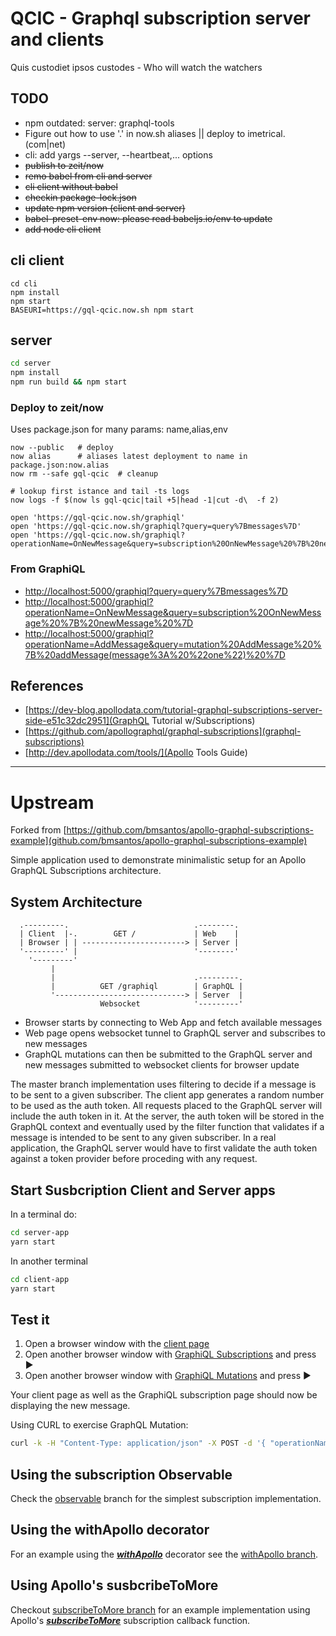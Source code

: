# QCIC - Graphql subscription server and clients

Quis custodiet ipsos custodes - Who will watch the watchers

## TODO

- npm outdated: server: graphql-tools
- Figure out how to use '.' in now.sh aliases || deploy to imetrical.(com|net)
- cli: add yargs --server, --heartbeat,... options
- ~~publish to zeit/now~~
- ~~remo babel from cli and server~~
- ~~cli client without babel~~
- ~~checkin package-lock.json~~
- ~~update npm version (client and server)~~
- ~~babel-preset-env now: please read babeljs.io/env to update~~
- ~~add node cli client~~

## cli client
```
cd cli
npm install
npm start
BASEURI=https://gql-qcic.now.sh npm start
```

## server
```bash
cd server
npm install
npm run build && npm start
```

### Deploy to zeit/now
Uses package.json for many params: name,alias,env
```
now --public   # deploy
now alias      # aliases latest deployment to name in package.json:now.alias
now rm --safe gql-qcic  # cleanup

# lookup first istance and tail -ts logs
now logs -f $(now ls gql-qcic|tail +5|head -1|cut -d\  -f 2)

open 'https://gql-qcic.now.sh/graphiql'
open 'https://gql-qcic.now.sh/graphiql?query=query%7Bmessages%7D'
open 'https://gql-qcic.now.sh/graphiql?operationName=OnNewMessage&query=subscription%20OnNewMessage%20%7B%20newMessage%20%7D'
```

### From GraphiQL
- [http://localhost:5000/graphiql?query=query%7Bmessages%7D](Query)
- [http://localhost:5000/graphiql?operationName=OnNewMessage&query=subscription%20OnNewMessage%20%7B%20newMessage%20%7D](Subscribe)
- [http://localhost:5000/graphiql?operationName=AddMessage&query=mutation%20AddMessage%20%7B%20addMessage(message%3A%20%22one%22)%20%7D](Mutate)

## References
- [https://dev-blog.apollodata.com/tutorial-graphql-subscriptions-server-side-e51c32dc2951](GraphQL Tutorial w/Subscriptions)
- [https://github.com/apollographql/graphql-subscriptions](graphql-subscriptions)
- [http://dev.apollodata.com/tools/](Apollo Tools Guide)

-----------------------
# Upstream
Forked from [https://github.com/bmsantos/apollo-graphql-subscriptions-example](github.com/bmsantos/apollo-graphql-subscriptions-example)

Simple application used to demonstrate minimalistic setup for an Apollo GraphQL Subscriptions architecture.

## System Architecture

```text
  .---------.                            .--------.
  | Client  |-.        GET /             | Web    |
  | Browser | | -----------------------> | Server |
  '---------' |                          '--------'
    '---------'
         |
         |                               .---------.
         |          GET /graphiql        | GraphQL |
         '-----------------------------> | Server  |
                    Websocket            '---------'
```

 * Browser starts by connecting to Web App and fetch available messages
 * Web page opens websocket tunnel to GraphQL server and subscribes to new messages
 * GraphQL mutations can then be submitted to the GraphQL server and new messages submitted to websocket clients for browser update

The master branch implementation uses filtering to decide if a message is to be sent to a given subscriber. The client app generates a random number to be used as the auth token. All requests placed to the GraphQL server will include the auth token in it. At the server, the auth token will be stored in the GraphQL context and eventually used by the filter function that validates if a message is intended to be sent to any given subscriber. In a real application, the GraphQL server would have to first validate the auth token against a token provider before proceding with any request. 


## Start Susbcription Client and Server apps

In a terminal do:

```bash
cd server-app
yarn start
```

In another terminal

```bash
cd client-app
yarn start
```

## Test it

1. Open a browser window with the [client page](http://localhost:3000)
1. Open another browser window with [GraphiQL Subscriptions](http://localhost:5000/graphiql?operationName=OnNewMessage&query=subscription+OnNewMessage+%7B%0A++newMessage(userId%3A+123)%0A%7D) and press ►
1. Open another browser window with [GraphiQL Mutations](http://localhost:5000/graphiql?operationName=AddMessage&query=mutation+AddMessage%28%24message%3A+String%21%2C+%24broadcast%3A+Boolean%21%29+%7B%0A+addMessage%28message%3A+%24message%2C+broadcast%3A+%24broadcast%29%0A%7D&variables=%7B%0A+%22message%22%3A+%22Kombucha%22%2C%0A+%22broadcast%22%3A+true%0A%7D) and press ►


Your client page as well as the GraphiQL subscription page should now be displaying the new message.

Using CURL to exercise GraphQL Mutation:
```bash
curl -k -H "Content-Type: application/json" -X POST -d '{ "operationName": null, "query": "mutation AddMessage { addMessage(message: \"My CURL message\", broadcast: false) }", "variables": "{}" }' http://localhost:5060/graphql
```

## Using the subscription Observable

Check the [observable](https://github.com/bmsantos/apollo-graphql-subscriptions-example/tree/observable) branch for the simplest subscription implementation.


## Using the withApollo decorator

For an example using the [***withApollo***](http://dev.apollodata.com/react/higher-order-components.html#withApollo) decorator see the [withApollo branch](https://github.com/bmsantos/apollo-graphql-subscriptions-example/tree/withApollo).


## Using Apollo's susbcribeToMore

Checkout [subscribeToMore branch](https://github.com/bmsantos/apollo-graphql-subscriptions-example/tree/subscribeToMore) for an example implementation using Apollo's [***subscribeToMore***](http://dev.apollodata.com/react/subscriptions.html#subscribe-to-more) subscription callback function.
